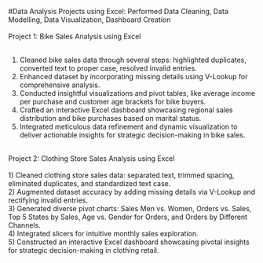 #Data Analysis Projects using Excel: Performed Data Cleaning, Data Modelling, Data Visualization, Dashboard Creation
<br>
<br>
Project 1: Bike Sales Analysis using Excel	
<br>
1) Cleaned bike sales data through several steps: highlighted duplicates, converted text to proper case, resolved invalid entries.
2) Enhanced dataset by incorporating missing details using V-Lookup for comprehensive analysis.
3) Conducted insightful visualizations and pivot tables, like average income per purchase and customer age brackets for bike buyers.
4) Crafted an interactive Excel dashboard showcasing regional sales distribution and bike purchases based on marital status.
5) Integrated meticulous data refinement and dynamic visualization to deliver actionable insights for strategic decision-making in bike sales.
<br>
Project 2: Clothing Store Sales Analysis using Excel
<br>
<br>                                               
1) Cleaned clothing store sales data: separated text, trimmed spacing, eliminated duplicates, and standardized text case. <br>
2) Augmented dataset accuracy by adding missing details via V-Lookup and rectifying invalid entries. <br>
3) Generated diverse pivot charts: Sales Men vs. Women, Orders vs. Sales, Top 5 States by Sales, Age vs. Gender for Orders, and Orders by Different Channels. <br>
4) Integrated slicers for intuitive monthly sales exploration. <br>
5) Constructed an interactive Excel dashboard showcasing pivotal insights for strategic decision-making in clothing retail. <br>
